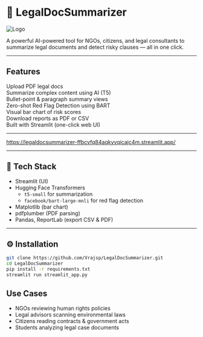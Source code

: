 # 🧠 LegalDocSummarizer

![Logo](https://i.imgur.com/Hf1JcLn.png)

A powerful AI-powered tool for NGOs, citizens, and legal consultants to summarize legal documents and detect risky clauses — all in one click.

---

## Features

 Upload PDF legal docs  
 Summarize complex content using AI (T5)  
 Bullet-point & paragraph summary views  
 Zero-shot Red Flag Detection using BART  
 Visual bar chart of risk scores  
 Download reports as PDF or CSV  
 Built with Streamlit (one-click web UI)

---

https://legaldocsummarizer-ffbcyfq84aqkyvqicajc4m.streamlit.app/

---

## 🧰 Tech Stack

- Streamlit (UI)
- Hugging Face Transformers
  - `t5-small` for summarization
  - `facebook/bart-large-mnli` for red flag detection
- Matplotlib (bar chart)
- pdfplumber (PDF parsing)
- Pandas, ReportLab (export CSV & PDF)

---

## ⚙️ Installation

```bash
git clone https://github.com/Vrajsp/LegalDocSummarizer.git
cd LegalDocSummarizer
pip install -r requirements.txt
streamlit run streamlit_app.py
```


## Use Cases

   - NGOs reviewing human rights policies
   - Legal advisors scanning environmental laws
   - Citizens reading contracts & government acts
   - Students analyzing legal case documents


